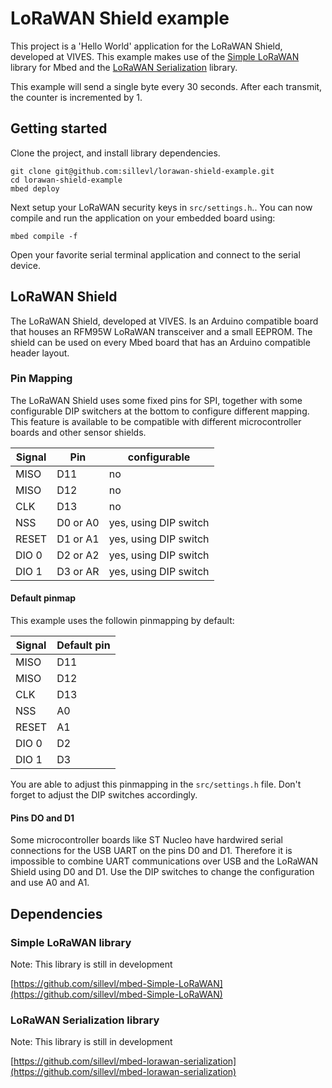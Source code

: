 # LoRaWAN Shield example

This project is a 'Hello World' application for the LoRaWAN Shield, developed at VIVES. This example makes use of the [Simple LoRaWAN](https://github.com/sillevl/mbed-Simple-LoRaWAN) library for Mbed and the [LoRaWAN Serialization](https://github.com/sillevl/mbed-lorawan-serialization) library.

This example will send a single byte every 30 seconds. After each transmit, the counter is incremented by 1.

## Getting started

Clone the project, and install library dependencies.

```
git clone git@github.com:sillevl/lorawan-shield-example.git
cd lorawan-shield-example
mbed deploy
```

Next setup your LoRaWAN security keys in `src/settings.h`..
You can now compile and run the application on your embedded board using:

```
mbed compile -f
```

Open your favorite serial terminal application and connect to the serial device.

## LoRaWAN Shield

The LoRaWAN Shield, developed at VIVES. Is an Arduino compatible board that houses an RFM95W LoRaWAN transceiver and a small EEPROM. The shield can be used on every Mbed board that has an Arduino compatible header layout.

### Pin Mapping

The LoRaWAN Shield uses some fixed pins for SPI, together with some configurable DIP switchers at the bottom to configure different mapping. This feature is available to be compatible with different microcontroller boards and other sensor shields.

Signal | Pin | configurable
--- | --- | ---
MISO | D11 | no
MISO | D12 | no
CLK | D13 | no
NSS | D0 or A0 | yes, using DIP switch
RESET | D1 or A1 | yes, using DIP switch
DIO 0 | D2 or A2 | yes, using DIP switch
DIO 1 | D3 or AR | yes, using DIP switch

#### Default pinmap

This example uses the followin pinmapping by default:

Signal | Default pin 
--- | ---
MISO | D11 
MISO | D12 
CLK | D13
NSS | A0 
RESET | A1 
DIO 0 | D2 
DIO 1 | D3 

You are able to adjust this pinmapping in the `src/settings.h` file. Don't forget to adjust the DIP switches accordingly.

#### Pins DO and D1

Some microcontroller boards like ST Nucleo have hardwired serial connections for the USB UART on the pins D0 and D1. Therefore it is impossible to combine UART communications over USB and the LoRaWAN Shield using D0 and D1. Use the DIP switches to change the configuration and use A0 and A1.

## Dependencies

### Simple LoRaWAN library

Note: This library is still in development

[https://github.com/sillevl/mbed-Simple-LoRaWAN](https://github.com/sillevl/mbed-Simple-LoRaWAN)

### LoRaWAN Serialization library

Note: This library is still in development

[https://github.com/sillevl/mbed-lorawan-serialization](https://github.com/sillevl/mbed-lorawan-serialization)